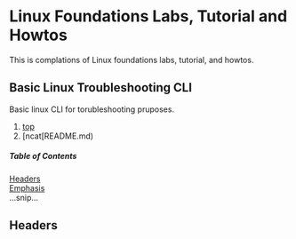 # Linux Foundations Labs, Tutorial and Howtos
This is complations of Linux foundations labs, tutorial, and howtos.

## Basic Linux Troubleshooting CLI
Basic linux CLI for torubleshooting pruposes.
1. [top](https://github.com/izenolab01/Linux/blob/main/Basic%20Linux%20Troubleshooting/top/top.md)
2. [ncat[README.md)
##### Table of Contents  
[Headers](#headers)  
[Emphasis](#emphasis)  
...snip...    
<a name="headers"/>
## Headers

